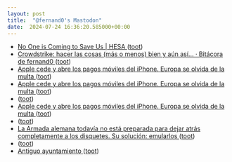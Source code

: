 ```yaml
---
layout: post
title:  "@fernand0's Mastodon"
date:  2024-07-24 16:36:20.585000+00:00
---
```

*  [No One is Coming to Save Us \| HESA ](https://higheredstrategy.com/no-one-is-coming-to-save-us) ([toot](https://mastodon.social/@fernand0/112842439431318922))
*  [Crowdstrike: hacer las cosas (más o menos) bien y aún así... · Bitácora de fernand0 ](http://blog.elmundoesimperfecto.com/2024/07/24/enAragon-TV-hablando-crowdstrike) ([toot](https://mastodon.social/@fernand0/112842260910423944))
*  [Apple cede y abre los pagos móviles del iPhone. Europa se olvida de la multa ](https://www.xatakamovil.com/apple/apple-se-libra-multa-europa-iphone-abriran-sus-pagos-moviles-a-otras-apps-aparte-apple-pa) ([toot](https://mastodon.social/@fernand0/112842070954709413))
*  [Apple cede y abre los pagos móviles del iPhone. Europa se olvida de la multa ](https://www.xatakamovil.com/apple/apple-se-libra-multa-europa-iphone-abriran-sus-pagos-moviles-a-otras-apps-aparte-apple-pa) ([toot](https://mastodon.social/@fernand0/112841993232676932))
*  [ ](https://astrodon.social/@juandesant) ([toot](https://mastodon.social/@fernand0/112841690125519131))
*  [Apple cede y abre los pagos móviles del iPhone. Europa se olvida de la multa ](https://www.xatakamovil.com/apple/apple-se-libra-multa-europa-iphone-abriran-sus-pagos-moviles-a-otras-apps-aparte-apple-pa) ([toot](https://mastodon.social/@fernand0/112841597465701839))
*  [ ](https://astrodon.social/@juandesant) ([toot](https://mastodon.social/@fernand0/112841480128495938))
*  [La Armada alemana todavía no está preparada para dejar atrás completamente a los disquetes. Su solución: emularlos ](https://www.xataka.com/otros/armada-alemana-todavia-no-esta-preparada-para-dejar-atras-completamente-a-disquetes-su-solucion-emularlo) ([toot](https://mastodon.social/@fernand0/112841431403065985))
*  [ ](https://astrodon.social/@juandesant) ([toot](https://mastodon.social/@fernand0/112841379052708697))
*  [Antiguo ayuntamiento ](https://www.flickr.com/photos/fernand0/53859484182) ([toot](https://mastodon.social/@fernand0/112841296093617903))
